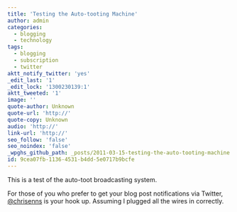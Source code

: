 ```yaml
---
title: 'Testing the Auto-tooting Machine'
author: admin
categories:
  - blogging
  - technology
tags:
  - blogging
  - subscription
  - twitter
aktt_notify_twitter: 'yes'
_edit_last: '1'
_edit_lock: '1300230139:1'
aktt_tweeted: '1'
image: ''
quote-author: Unknown
quote-url: 'http://'
quote-copy: Unknown
audio: 'http://'
link-url: 'http://'
seo_follow: 'false'
seo_noindex: 'false'
_wpghs_github_path: _posts/2011-03-15-testing-the-auto-tooting-machine.md
id: 9cea07fb-1136-4531-b4dd-5e0717b9bcfe
---
```

<p>This is a test of the auto-toot broadcasting system.</p>
<p>For those of you who prefer to get your blog post notifications via Twitter, <a href="http://www.twitter.com/chrisenns">@chrisenns</a> is your hook up. Assuming I plugged all the wires in correctly.</p>
